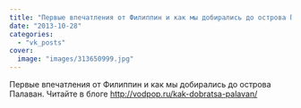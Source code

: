 ```yaml
---
title: "Первые впечатления от Филиппин и как мы добирались до острова Палаван. Читайте в блоге http://vodpop..."
date: "2013-10-28"
categories: 
  - "vk_posts"
cover:
  image: "images/313650999.jpg"
---
```


Первые впечатления от Филиппин и как мы добирались до острова Палаван. Читайте в блоге http://vodpop.ru/kak-dobratsa-palavan/
